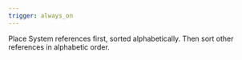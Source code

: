 ```yaml
---
trigger: always_on
---
```


Place System references first, sorted alphabetically. Then sort other references in alphabetic order.